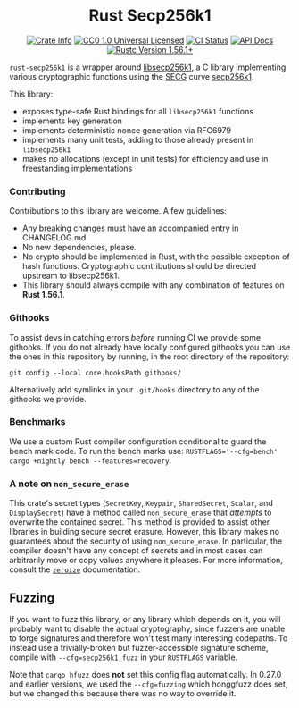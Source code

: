 <div align="center">
  <h1>Rust Secp256k1</h1>

  <p>
    <a href="https://crates.io/crates/secp256k1"><img alt="Crate Info" src="https://img.shields.io/crates/v/secp256k1.svg"/></a>
    <a href="https://github.com/rust-bitcoin/rust-secp256k1/blob/master/LICENSE"><img alt="CC0 1.0 Universal Licensed" src="https://img.shields.io/badge/license-CC0--1.0-blue.svg"/></a>
    <a href="https://github.com/rust-bitcoin/rust-secp256k1/actions?query=workflow%3AContinuous%20integration"><img alt="CI Status" src="https://github.com/rust-bitcoin/rust-secp256k1/workflows/Continuous%20integration/badge.svg"></a>
    <a href="https://docs.rs/secp256k1"><img alt="API Docs" src="https://img.shields.io/badge/docs.rs-secp256k1-green"/></a>
    <a href="https://blog.rust-lang.org/2020/02/27/Rust-1.56.1.html"><img alt="Rustc Version 1.56.1+" src="https://img.shields.io/badge/rustc-1.56.1.0%2B-lightgrey.svg"/></a>
  </p>
</div>

`rust-secp256k1` is a wrapper around [libsecp256k1](https://github.com/bitcoin-core/secp256k1), a C
library implementing various cryptographic functions using the [SECG](https://www.secg.org/) curve
[secp256k1](https://en.bitcoin.it/wiki/Secp256k1).

This library:

* exposes type-safe Rust bindings for all `libsecp256k1` functions
* implements key generation
* implements deterministic nonce generation via RFC6979
* implements many unit tests, adding to those already present in `libsecp256k1`
* makes no allocations (except in unit tests) for efficiency and use in freestanding implementations

### Contributing

Contributions to this library are welcome. A few guidelines:

* Any breaking changes must have an accompanied entry in CHANGELOG.md
* No new dependencies, please.
* No crypto should be implemented in Rust, with the possible exception of hash functions. Cryptographic contributions should be directed upstream to libsecp256k1.
* This library should always compile with any combination of features on **Rust 1.56.1**.

### Githooks

To assist devs in catching errors _before_ running CI we provide some githooks. If you do not
already have locally configured githooks you can use the ones in this repository by running, in the
root directory of the repository:
```
git config --local core.hooksPath githooks/
```

Alternatively add symlinks in your `.git/hooks` directory to any of the githooks we provide.

### Benchmarks

We use a custom Rust compiler configuration conditional to guard the bench mark code. To run the
bench marks use: `RUSTFLAGS='--cfg=bench' cargo +nightly bench --features=recovery`.

### A note on `non_secure_erase`

This crate's secret types (`SecretKey`, `Keypair`, `SharedSecret`, `Scalar`, and `DisplaySecret`)
have a method called `non_secure_erase` that *attempts* to overwrite the contained secret. This
method is provided to assist other libraries in building secure secret erasure. However, this
library makes no guarantees about the security of using `non_secure_erase`. In particular,
the compiler doesn't have any concept of secrets and in most cases can arbitrarily move or copy
values anywhere it pleases. For more information, consult the [`zeroize`](https://docs.rs/zeroize)
documentation.

## Fuzzing

If you want to fuzz this library, or any library which depends on it, you will
probably want to disable the actual cryptography, since fuzzers are unable to
forge signatures and therefore won't test many interesting codepaths. To instead
use a trivially-broken but fuzzer-accessible signature scheme, compile with
`--cfg=secp256k1_fuzz` in your `RUSTFLAGS` variable.

Note that `cargo hfuzz` does **not** set this config flag automatically. In 0.27.0
and earlier versions, we used the `--cfg=fuzzing` which honggfuzz does set, but we
changed this because there was no way to override it.

